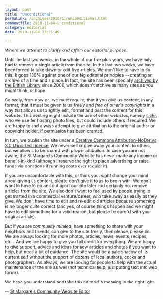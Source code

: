 ```yaml
---
layout: post
title: "Unconditional"
permalink: /archives/2010/11/unconditional.html
commentfile: 2010-11-04-unconditional
category: editorial
date: 2010-11-04 23:25:49

---
```


*Where we attempt to clarify and affirm our editorial purpose.*

Until the last two weeks, in the whole of our five plus years, we have only had to remove a single article from the site. In the last two weeks, we have been forced to take down or edit five articles. We don't like to have to do this. It goes 100% against one of our big editorial principles -- creating an archive of a time and a place. In fact, the site has been specially [archived by the British Library](http://www.webarchive.org.uk/ukwa/target/137212/source/alpha) since 2006, which doesn't archive as many sites as you might think, or hope.

So sadly, from now on, we must require, that if you give us content, in any format, that it must be given to us *freely* and *free of other's copyrights* in a way that allows us to lightly edit, format and post the content for this website. This posting might include the use of other webistes, namely [flickr](http://www.flickr.com/search/?q=stmgrts&w=65796885%40N00&m=tags), who we use for hosting photo files, but could include others if required. We are happy to and always attempt to give attribution to the original author or copyright holder, if permission has been granted.

In turn, we publish the site under a [Creative Commons Attribution-NoDerivs 3.0 Unported License.](http://creativecommons.org/licenses/by-nd/3.0/) We never sell or give away your content to others, but we allow it to be shared with proper attibution. In case you are not aware, the St Margarets Community Website has never made any income or benefit-in-kind (although I reserve the right to place advertising or raise funds via donations if running costs ever requier it).

If you are uncomfortable with this, or think you *might* change your mind about giving us content, please don't give it to us to begin with. We don't want to have to go and cut apart our site later and certainly not remove articles from the site. We also don't want to feel used by people trying to get started in a commercial venture/career, who take away as easily as they give. We don't have time to edit and re-edit old articles because something is no longer quite correct (and yes, of course things happen and we might have to edit something for a valid reason, but please be careful with your original article).

But if you are *community minded*, have something to share with your neighbors and friends, can give to the site freely, then please, please do. We are always looking for more photos, articles, news, events, recipes, etc... And we are happy to give you full credit for everything. We are happy to give support, advice and ideas for new articles and photos if you want to help, but need a bit of guidance. The site would be a pale shadow of its current self without the support of dozens of local authors, cooks and photographers. As always, we are looking for people to help with the actual maintenance of the site as well (not technical help, just putting text into web forms).

We hope you understand and take this editorial's meaning in the right light.

-- [St Margarets Community Website Editor](mailto:editor@stmargarets.london)
